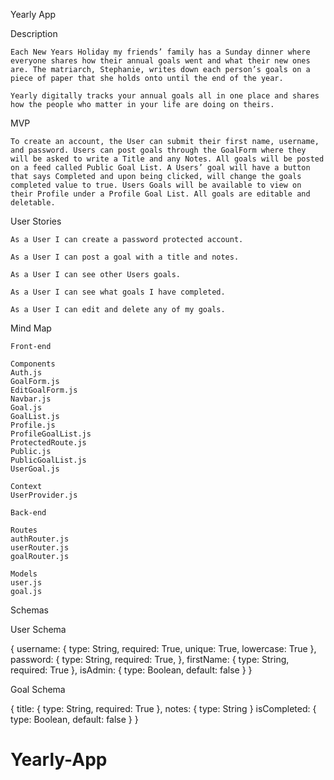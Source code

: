 Yearly App

Description

    Each New Years Holiday my friends’ family has a Sunday dinner where everyone shares how their annual goals went and what their new ones are. The matriarch, Stephanie, writes down each person’s goals on a piece of paper that she holds onto until the end of the year.

    Yearly digitally tracks your annual goals all in one place and shares how the people who matter in your life are doing on theirs. 

MVP

    To create an account, the User can submit their first name, username, and password. Users can post goals through the GoalForm where they will be asked to write a Title and any Notes. All goals will be posted on a feed called Public Goal List. A Users’ goal will have a button that says Completed and upon being clicked, will change the goals completed value to true. Users Goals will be available to view on their Profile under a Profile Goal List. All goals are editable and deletable.

User Stories

    As a User I can create a password protected account.

    As a User I can post a goal with a title and notes.

    As a User I can see other Users goals.

    As a User I can see what goals I have completed.

    As a User I can edit and delete any of my goals.



Mind Map

    Front-end

    Components
    Auth.js
    GoalForm.js
    EditGoalForm.js
    Navbar.js
    Goal.js
    GoalList.js
    Profile.js
    ProfileGoalList.js
    ProtectedRoute.js
    Public.js
    PublicGoalList.js
    UserGoal.js

    Context
    UserProvider.js

    Back-end

    Routes
    authRouter.js
    userRouter.js
    goalRouter.js

    Models
    user.js
    goal.js
















Schemas

User Schema

{
        username: {
        type: String,
        required: True,
        unique: True,
        lowercase: True
    },
        password: {
        type: String,
        required: True,
    },
        firstName: {
        type: String,
        required: True
    },
    isAdmin: {
        type: Boolean, 
        default: false
    }
}


Goal Schema

{
        title: {
        type: String,
        required: True
    },
        notes: {
        type: String
    }
        isCompleted: {
        type: Boolean,
        default: false
    }
}
# Yearly-App
